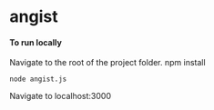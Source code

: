# angist

#### To run locally
 
Navigate to the root of the project folder.
    npm install

    node angist.js
Navigate to localhost:3000
